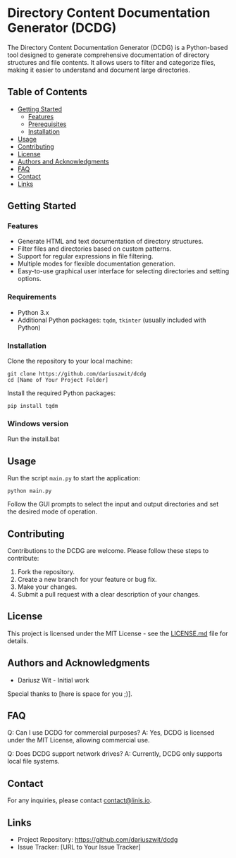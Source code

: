 # Directory Content Documentation Generator (DCDG)

The Directory Content Documentation Generator (DCDG) is a Python-based tool designed to generate comprehensive documentation of directory structures and file contents. It allows users to filter and categorize files, making it easier to understand and document large directories.

## Table of Contents

- [Getting Started](#getting-started)
  - [Features](#features)
  - [Prerequisites](#prerequisites)
  - [Installation](#installation)
- [Usage](#usage)
- [Contributing](#contributing)
- [License](#license)
- [Authors and Acknowledgments](#authors-and-acknowledgments)
- [FAQ](#faq)
- [Contact](#contact)
- [Links](#links)

## Getting Started

### Features

- Generate HTML and text documentation of directory structures.
- Filter files and directories based on custom patterns.
- Support for regular expressions in file filtering.
- Multiple modes for flexible documentation generation.
- Easy-to-use graphical user interface for selecting directories and setting options.

### Requirements

- Python 3.x
- Additional Python packages: `tqdm`, `tkinter` (usually included with Python)

### Installation

Clone the repository to your local machine:

```
git clone https://github.com/dariuszwit/dcdg
cd [Name of Your Project Folder]
```

Install the required Python packages:

```
pip install tqdm
```

### Windows version

Run the install.bat

## Usage

Run the script `main.py` to start the application:

```
python main.py
```

Follow the GUI prompts to select the input and output directories and set the desired mode of operation.

## Contributing

Contributions to the DCDG are welcome. Please follow these steps to contribute:

1. Fork the repository.
2. Create a new branch for your feature or bug fix.
3. Make your changes.
4. Submit a pull request with a clear description of your changes.

## License

This project is licensed under the MIT License - see the [LICENSE.md](LICENSE.md) file for details.

## Authors and Acknowledgments

- Dariusz Wit - Initial work

Special thanks to [here is space for you ;)].

## FAQ

Q: Can I use DCDG for commercial purposes?
A: Yes, DCDG is licensed under the MIT License, allowing commercial use.

Q: Does DCDG support network drives?
A: Currently, DCDG only supports local file systems.

## Contact

For any inquiries, please contact contact@linis.io.

## Links

- Project Repository: https://github.com/dariuszwit/dcdg
- Issue Tracker: [URL to Your Issue Tracker]

